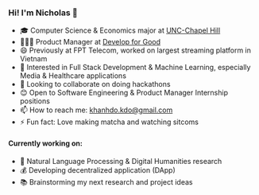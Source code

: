 ### Hi! I'm Nicholas 👋

- 🎓 Computer Science & Economics major at [UNC-Chapel Hill](https://www.unc.edu/)
- 👩🏻‍💻 Product Manager at [Develop for Good](https://www.developforgood.org/) 
- 😄 Previously at FPT Telecom, worked on largest streaming platform in Vietnam
- 🌱 Interested in Full Stack Development & Machine Learning, especially Media & Healthcare applications
- 👯 Looking to collaborate on doing hackathons
- 😊 Open to Software Engineering & Product Manager Internship positions
- 📫 How to reach me: khanhdo.kdo@gmail.com 
- ⚡ Fun fact: Love making matcha and watching sitcoms

#### Currently working on:

- 🔭 Natural Language Processing & Digital Humanities research
- 💰 Developing decentralized application (DApp)
- 📚 Brainstorming my next research and project ideas
<!--
**kdo1027/kdo1027** is a ✨ _special_ ✨ repository because its `README.md` (this file) appears on your GitHub profile.

Here are some ideas to get you started:

- 🔭 I’m currently working on ...`
- 🌱 I’m currently learning ...
- 👯 I’m looking to collaborate on ...
- 🤔 I’m looking for help with ...
- 💬 Ask me about ...
- 📫 How to reach me: ...
- 😄 Pronouns: ...
- ⚡ Fun fact: ...
-->
